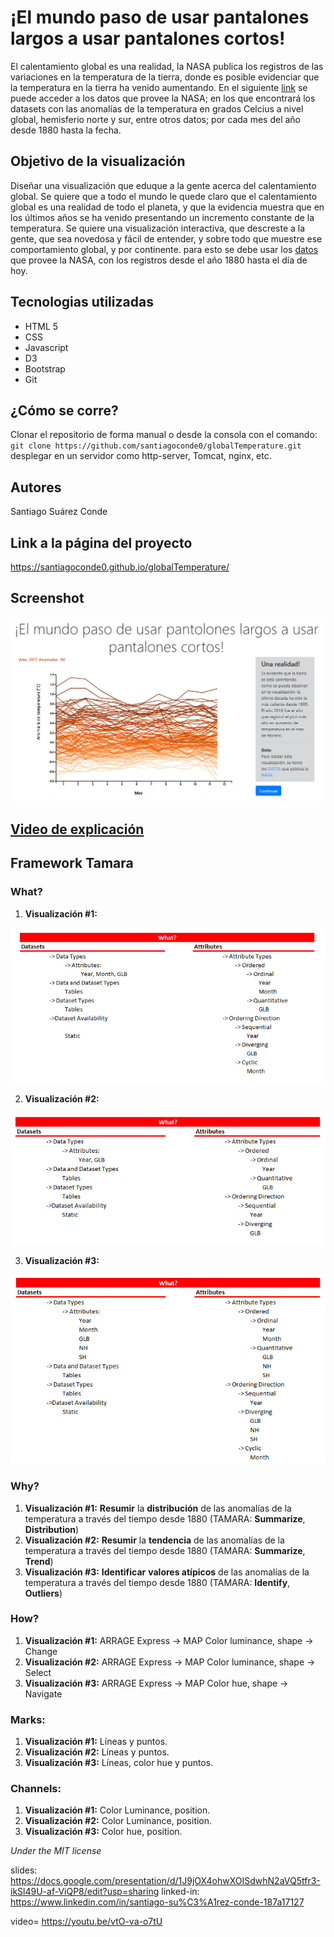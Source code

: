 # ¡El mundo paso de usar pantalones largos a usar pantalones cortos!

El calentamiento global es una realidad, la NASA publica los registros de las variaciones en la temperatura de la tierra, donde es posible evidenciar que la temperatura en la tierra ha venido aumentando. En el siguiente [link](https://data.giss.nasa.gov/gistemp/) se puede acceder a los datos que provee la NASA; en los que encontrará los datasets con las anomalías de la temperatura en grados Celcius a nivel global, hemisferio norte y sur, entre otros datos; por cada mes del año desde 1880 hasta la fecha.  

## Objetivo de la visualización

Diseñar una visualización que eduque a la gente acerca del calentamiento global. Se quiere  que a todo el mundo le quede claro que el calentamiento global es una realidad de todo el planeta, y que la evidencia muestra que en los últimos años se ha venido presentando un incremento constante de la temperatura. Se quiere una visualización interactiva, que descreste a la gente, que sea novedosa y fácil de entender, y sobre todo que muestre ese comportamiento global, y por continente. para esto se debe usar los [datos](https://data.giss.nasa.gov/gistemp/) que provee la NASA, con los registros desde el año 1880 hasta el día de hoy. 

## Tecnologias utilizadas 

* HTML 5
* CSS
* Javascript
* D3
* Bootstrap
* Git 

## ¿Cómo se corre?

Clonar el repositorio de forma manual o desde la consola con el comando:
`git clone https://github.com/santiagoconde0/globalTemperature.git` 
desplegar en un servidor como http-server, Tomcat, nginx, etc.

## Autores 

Santiago Suárez Conde

## Link a la página del proyecto

https://santiagoconde0.github.io/globalTemperature/

## Screenshot

![Alt text](https://github.com/santiagoconde0/globalTemperature/blob/master/img/presentation.png "Title")


## [Video de explicación](https://youtu.be/vtO-va-o7tU)


## Framework Tamara

### What?
 1.  **Visualización #1:**
 
 ![Alt text](https://github.com/santiagoconde0/globalTemperature/blob/master/img/What1.PNG "Title")
 

 2.  **Visualización #2:** 
 
  ![Alt text](https://github.com/santiagoconde0/globalTemperature/blob/master/img/What2.PNG "Title")
  
 3.  **Visualización #3:** 
 
  ![Alt text](https://github.com/santiagoconde0/globalTemperature/blob/master/img/What3.PNG "Title")
  

### Why?
 1.  **Visualización #1:** **Resumir** la **distribución** de las anomalías de la temperatura a través del tiempo desde 1880 (TAMARA: **Summarize**, **Distribution**)
 2.  **Visualización #2:** **Resumir** la **tendencia** de las anomalías de la temperatura a través del tiempo desde 1880 (TAMARA: **Summarize**, **Trend**)
 3.  **Visualización #3:** **Identificar** **valores atípicos** de las anomalías de la temperatura a través del tiempo desde 1880 (TAMARA: **Identify**, **Outliers**)


### How?
 1.  **Visualización #1:** ARRAGE Express -> MAP Color luminance, shape -> Change
 2.  **Visualización #2:** ARRAGE Express -> MAP Color luminance, shape -> Select
 3.  **Visualización #3:** ARRAGE Express -> MAP Color hue, shape -> Navigate


### Marks:

 1.  **Visualización #1:** Líneas y  puntos.
 2.  **Visualización #2:** Líneas y  puntos.
 3.  **Visualización #3:** Líneas, color hue y  puntos.


### Channels:

 1.  **Visualización #1:** Color Luminance, position.
 2.  **Visualización #2:** Color Luminance, position.
 3.  **Visualización #3:** Color hue, position.

*Under the MIT license*

slides:  https://docs.google.com/presentation/d/1J9jOX4ohwXOISdwhN2aVQ5tfr3-ikSl49U-af-ViQP8/edit?usp=sharing
linked-in: https://www.linkedin.com/in/santiago-su%C3%A1rez-conde-187a17127

video= https://youtu.be/vtO-va-o7tU
